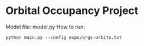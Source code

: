 
# Orbital Occupancy Project
Model file: model.py
How to run:
```
python main.py --config exps/args-orbits.txt
```
